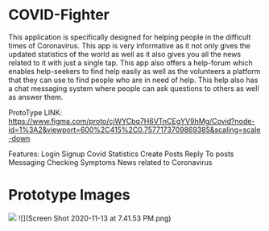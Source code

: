 # COVID-Fighter
This application is specifically designed for helping people in the difficult times of Coronavirus. This app is very informative as it not only gives the updated statistics of the world as well as it also gives you all the news related to it with just a single tap. This app also offers a help-forum which enables help-seekers to find help easily as well as the volunteers a platform that they can use to find people who are in need of help. This help also has a chat messaging system where people can ask questions to others as well as answer them.

ProtoType LINK: https://www.figma.com/proto/cjWYCbq7H6VTnCEgYV9hMg/Covid?node-id=1%3A2&viewport=600%2C415%2C0.7577173709869385&scaling=scale-down

Features:
Login
Signup
Covid Statistics
Create Posts
Reply To posts
Messaging
Checking Symptoms
News related to Coronavirus

# Prototype Images 
![](https://github.com/VivekGupta1999/COVID-Fighter/commit/ab52cc0f39a74f6a82aef9554fa0cf8190c719d8#diff-1b063690161dfdbe421ba4cc1d0f27fd33fc3c42ef22baac740dcd2c892d3b6d)
![](Screen Shot 2020-11-13 at 7.41.53 PM.png)


